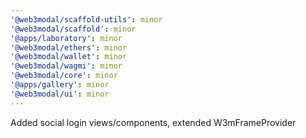 ```yaml
---
'@web3modal/scaffold-utils': minor
'@web3modal/scaffold': minor
'@apps/laboratory': minor
'@web3modal/ethers': minor
'@web3modal/wallet': minor
'@web3modal/wagmi': minor
'@web3modal/core': minor
'@apps/gallery': minor
'@web3modal/ui': minor
---
```


Added social login views/components, extended W3mFrameProvider
